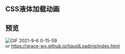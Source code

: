 ## CSS液体加载动画  

## 预览
![GIF 2021-9-6 0-15-59](https://user-images.githubusercontent.com/53120187/132133973-1fc3c9bf-fa09-47bd-a6c0-94c862ec74dd.gif)  
or
https://grace-wx.github.io/liquidLoading/index.html
